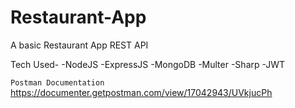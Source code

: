 # Restaurant-App

A basic Restaurant App REST API

Tech Used-
-NodeJS
-ExpressJS
-MongoDB
-Multer
-Sharp
-JWT

`Postman Documentation` <br> 
https://documenter.getpostman.com/view/17042943/UVkjucPh
